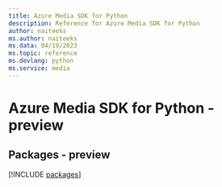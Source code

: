 ```yaml
---
title: Azure Media SDK for Python
description: Reference for Azure Media SDK for Python
author: naiteeks
ms.author: naiteeks
ms.data: 04/19/2023
ms.topic: reference
ms.devlang: python
ms.service: media
---
```

# Azure Media SDK for Python - preview
## Packages - preview
[!INCLUDE [packages](media-index.md)]